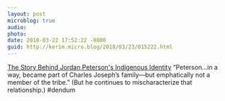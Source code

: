 ```yaml
---
layout: post
microblog: true
audio: 
photo: 
date: 2018-03-22 17:52:22 -0800
guid: http://kerim.micro.blog/2018/03/23/015222.html
---
```

[The Story Behind Jordan Peterson's Indigenous Identity](https://thewalrus.ca/the-story-behind-jordan-petersons-indigenous-identity/#.WrRZxyynWJE.twitter) “Peterson…in a way, became part of Charles Joseph’s family—but emphatically not a member of the tribe.” (But he continues to mischaracterize that relationship.) #dendum

